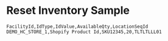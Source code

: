 # Reset Inventory Sample

```csv
FacilityId,IdType,IdValue,AvailableQty,LocationSeqId
DEMO_HC_STORE_1,Shopify Product Id,SKU12345,20,TLTLTLLL01
```
